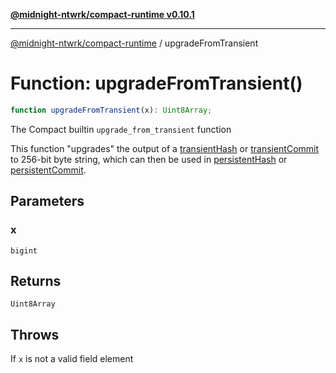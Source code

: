[**@midnight-ntwrk/compact-runtime v0.10.1**](../README.md)

***

[@midnight-ntwrk/compact-runtime](../globals.md) / upgradeFromTransient

# Function: upgradeFromTransient()

```ts
function upgradeFromTransient(x): Uint8Array;
```

The Compact builtin `upgrade_from_transient` function

This function "upgrades" the output of a [transientHash](transientHash.md) or
[transientCommit](transientCommit.md) to 256-bit byte string, which can then be used in
[persistentHash](persistentHash.md) or [persistentCommit](persistentCommit.md).

## Parameters

### x

`bigint`

## Returns

`Uint8Array`

## Throws

If `x` is not a valid field element
